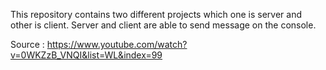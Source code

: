 This repository contains two different projects which one is server and other is client. Server and client are able to send message on the console.


Source : https://www.youtube.com/watch?v=0WKZzB_VNQI&list=WL&index=99
